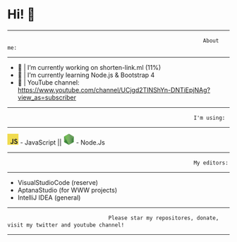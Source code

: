 # Hi! 👋

**********************************************************************************************************************************************************************************
                                                                  About me: 
**********************************************************************************************************************************************************************************

- 🔭 | I’m currently working on shorten-link.ml (11%)
- 🌱 | I’m currently learning Node.js & Bootstrap 4
- 🎥 | YouTube channel: https://www.youtube.com/channel/UCjgd2TINShYn-DNTiEpjNAg?view_as=subscriber
**********************************************************************************************************************************************************************************
                                                               I'm using:
**********************************************************************************************************************************************************************************

<code><img height="25" src="https://raw.githubusercontent.com/github/explore/80688e429a7d4ef2fca1e82350fe8e3517d3494d/topics/javascript/javascript.png"></code> - JavaScript  || <code><img height="25" src="https://raw.githubusercontent.com/github/explore/80688e429a7d4ef2fca1e82350fe8e3517d3494d/topics/nodejs/nodejs.png"></code>  - Node.Js
**********************************************************************************************************************************************************************************
                                                               My editors:
**********************************************************************************************************************************************************************************
- VisualStudioCode (reserve)
- AptanaStudio (for WWW projects)
- IntelliJ IDEA (general)
***********************************************************************************************************************************************************************************

                                    Please star my repositores, donate, visit my twitter and youtube channel!
  
***********************************************************************************************************************************************************************************
